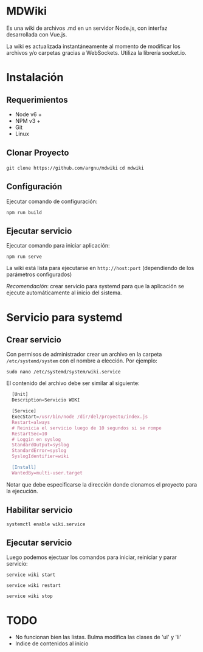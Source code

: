 # MDWiki

Es una wiki de archivos .md en un servidor Node.js, con interfaz desarrollada con Vue.js.

La wiki es actualizada instantáneamente al momento de modificar los archivos y/o carpetas gracias a WebSockets. Utiliza la librería socket.io.

# Instalación

## Requerimientos

* Node v6 +
* NPM v3 +
* Git
* Linux

## Clonar Proyecto

`git clone https://github.com/argnu/mdwiki`
`cd mdwiki`

## Configuración

Ejecutar comando de configuración:

`npm run build`

## Ejecutar servicio

Ejecutar comando para iniciar aplicación:

`npm run serve`

La wiki está lista para ejecutarse en `http://host:port` (dependiendo de los parámetros configurados)

*Recomendación*: crear servicio para systemd para que la aplicación se ejecute automáticamente al inicio del sistema.


# Servicio para systemd

## Crear servicio

Con permisos de administrador crear un archivo en la carpeta `/etc/systemd/system` con el nombre a elección. Por ejemplo:

`sudo nano /etc/systemd/system/wiki.service`

El contenido del archivo debe ser similar al siguiente:

```javascript
  [Unit]
  Description=Servicio WIKI

  [Service]
  ExecStart=/usr/bin/node /dir/del/proyecto/index.js
  Restart=always
  # Reinicia el servicio luego de 10 segundos si se rompe
  RestartSec=10
  # Loggin en syslog
  StandardOutput=syslog
  StandardError=syslog
  SyslogIdentifier=wiki

  [Install]
  WantedBy=multi-user.target
```

Notar que debe especificarse la dirección donde clonamos el proyecto para la ejecución.

## Habilitar servicio

`systemctl enable wiki.service`

## Ejecutar servicio 

Luego podemos ejectuar los comandos para iniciar, reiniciar y parar servicio:

`service wiki start`

`service wiki restart`

`service wiki stop`


# TODO

- No funcionan bien las listas. Bulma modifica las clases de 'ul' y 'li'
- Indice de contenidos al inicio
